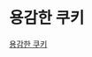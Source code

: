 # 용감한 쿠키
[용감한 쿠키](https://github.com/moomin-04/YOLO-2018920056/tree/%EC%9A%A9%EA%B0%90%ED%95%9C%EC%BF%A0%ED%82%A4)
